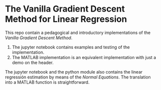 # The Vanilla Gradient Descent Method for Linear Regression

This repo contain a pedagogical and introductory implementations of the _Vanilla Gradient Descent Method_.

1. The jupyter notebook contains examples and testing of the implementation.
2. The MATLAB implementation is an equivalent implementation with just a demo on the header.

The jupyter notebook and the python module also contains the linear regressión estimation by means of the _Normal Equations_. The translation into a MATLAB function is straightforward.